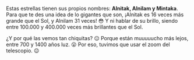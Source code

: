 Estas estrellas tienen sus propios nombres: **Alnitak, Alnilam y Mintaka**. Para que te des una idea de lo gigantes que son, ¡Alnitak es 16 veces más grande que el Sol, y Alnilam 31 veces! :flushed: Y ni hablar de su brillo, siendo entre 100.000 y 400.000 veces más brillantes que el Sol.

¿Y por qué las vemos tan chiquitas? :expressionless: Porque están muuuuucho más lejos, entre 700 y 1400 años luz. :open_mouth: Por eso, tuvimos que usar el zoom del telescopio. :wink: